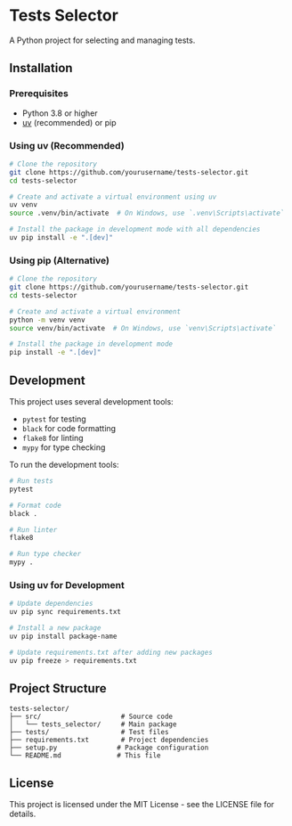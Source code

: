 # Tests Selector

A Python project for selecting and managing tests.

## Installation

### Prerequisites
- Python 3.8 or higher
- [uv](https://github.com/astral-sh/uv) (recommended) or pip

### Using uv (Recommended)

```bash
# Clone the repository
git clone https://github.com/yourusername/tests-selector.git
cd tests-selector

# Create and activate a virtual environment using uv
uv venv
source .venv/bin/activate  # On Windows, use `.venv\Scripts\activate`

# Install the package in development mode with all dependencies
uv pip install -e ".[dev]"
```

### Using pip (Alternative)

```bash
# Clone the repository
git clone https://github.com/yourusername/tests-selector.git
cd tests-selector

# Create and activate a virtual environment
python -m venv venv
source venv/bin/activate  # On Windows, use `venv\Scripts\activate`

# Install the package in development mode
pip install -e ".[dev]"
```

## Development

This project uses several development tools:

- `pytest` for testing
- `black` for code formatting
- `flake8` for linting
- `mypy` for type checking

To run the development tools:

```bash
# Run tests
pytest

# Format code
black .

# Run linter
flake8

# Run type checker
mypy .
```

### Using uv for Development

```bash
# Update dependencies
uv pip sync requirements.txt

# Install a new package
uv pip install package-name

# Update requirements.txt after adding new packages
uv pip freeze > requirements.txt
```

## Project Structure

```
tests-selector/
├── src/                    # Source code
│   └── tests_selector/     # Main package
├── tests/                  # Test files
├── requirements.txt        # Project dependencies
├── setup.py               # Package configuration
└── README.md              # This file
```

## License

This project is licensed under the MIT License - see the LICENSE file for details. 